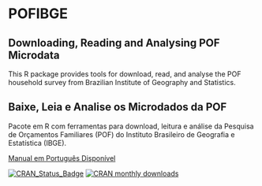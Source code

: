 # POFIBGE
## Downloading, Reading and Analysing POF Microdata

This R package provides tools for download, read, and analyse the POF	household survey from Brazilian Institute of Geography and Statistics.

## Baixe, Leia e Analise os Microdados da POF

Pacote em R com ferramentas para download, leitura e análise da Pesquisa de Orçamentos Familiares (POF) do Instituto Brasileiro de Geografia e Estatística (IBGE).

[Manual em Português Disponível](https://rpubs.com/gabriel-assuncao-ibge/pof)

[![CRAN_Status_Badge](http://www.r-pkg.org/badges/version/POFIBGE)](https://cran.r-project.org/package=POFIBGE) [![CRAN monthly downloads](http://cranlogs.r-pkg.org/badges/POFIBGE "CRAN monthly downloads")](https://cran.r-project.org/package=POFIBGE)
